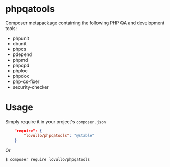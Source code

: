 phpqatools
==========

Composer metapackage containing the following PHP QA and development tools:

* phpunit
* dbunit
* phpcs
* pdepend
* phpmd
* phpcpd
* phploc
* phpdox
* php-cs-fixer
* security-checker

Usage
==========

Simply require it in your project's `composer.json`

```json
    "require": {
        "lovullo/phpqatools": "@stable"
    }
```

Or

```sh
$ composer require lovullo/phpqatools
```

